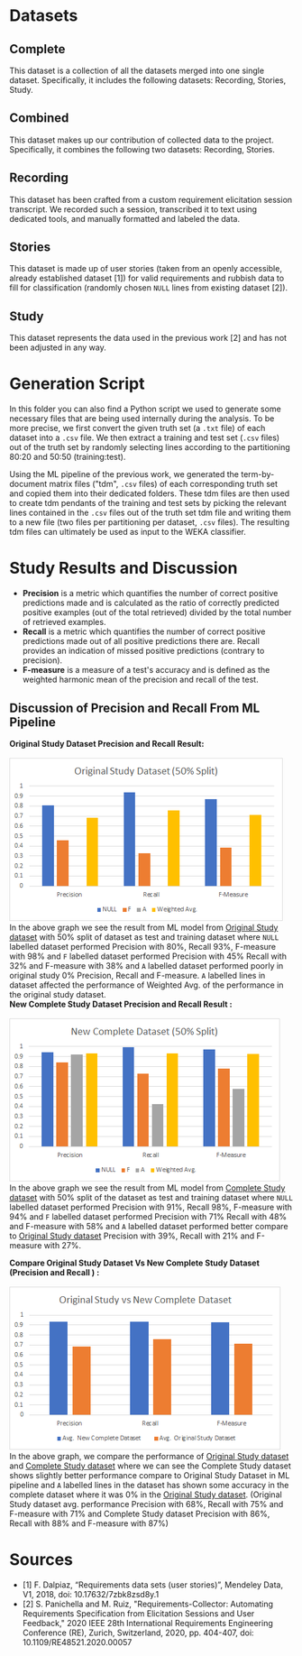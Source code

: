 # Datasets

## Complete <a name="CompleteDS"></a>
This dataset is a collection of all the datasets merged into one single dataset.
Specifically, it includes the following datasets: Recording, Stories, Study.

## Combined
This dataset makes up our contribution of collected data to the project.
Specifically, it combines the following two datasets: Recording, Stories.

## Recording
This dataset has been crafted from a custom requirement elicitation session transcript.
We recorded such a session, transcribed it to text using dedicated tools, and manually formatted and labeled the data.

## Stories
This dataset is made up of user stories (taken from an openly accessible, already established dataset [1]) for valid requirements and rubbish data to fill for classification (randomly chosen `NULL` lines from existing dataset [2]).

## Study <a name="studyDS"></a>
This dataset represents the data used in the previous work [2] and has not been adjusted in any way.



# Generation Script
In this folder you can also find a Python script we used to generate some necessary files that are being used internally during the analysis.
To be more precise, we first convert the given truth set (a `.txt` file) of each dataset into a `.csv` file.
We then extract a training and test set (`.csv` files) out of the truth set by randomly selecting lines according to the partitioning 80:20 and 50:50 (training:test).


Using the ML pipeline of the previous work, we generated the term-by-document matrix files ("tdm", `.csv` files) of each corresponding truth set and copied them into their dedicated folders.
These tdm files are then used to create tdm pendants of the training and test sets by picking the relevant lines contained in the `.csv` files out of the truth set tdm file and writing them to a new file (two files per partitioning per dataset, `.csv` files).
The resulting tdm files can ultimately be used as input to the WEKA classifier.

# Study Results and Discussion
- **Precision** is a metric which quantifies the number of correct positive predictions made and is calculated as the ratio of correctly predicted positive examples (out of the total retrieved) divided by the total number of retrieved examples.
- **Recall** is a metric which quantifies the number of correct positive predictions made out of all positive predictions there are. Recall provides an indication of missed positive predictions (contrary to precision).
- **F-measure** is a measure of a test's accuracy and is defined as the weighted harmonic mean of the precision and recall of the test. 


##  Discussion of Precision and Recall From ML Pipeline 
**Original Study Dataset Precision and Recall Result:**\
\
![](../combined-pipelines/images/Original_Study_Result_Graph.png)
\
In the above graph we see the result from ML model from [Original Study dataset](#studyDS)  with 50% split of dataset as test and training dataset where `NULL` labelled dataset performed  Precision with 80%, Recall 93%,  F-measure with  98%  and  `F` labelled dataset performed  Precision with  45%  Recall with  32% and  F-measure with  38% and  `A` labelled dataset performed poorly in original study 0% Precision, Recall and F-measure. `A` labelled lines in dataset affected the performance of Weighted Avg. of the performance in the original study dataset.
\
**New Complete Study Dataset Precision and Recall Result  :**\
\
![](../combined-pipelines/images/New_Dataset_Result_Graph.png)
\
In the above graph we see the result from ML model from [Complete Study dataset](#CompleteDS)  with 50% split of the dataset as test and training dataset where `NULL` labelled dataset performed  Precision with 91%, Recall 98%,  F-measure with  94%  and  `F` labelled dataset performed  Precision with  71%  Recall with  48% and  F-measure with  58% and  `A` labelled dataset performed better compare to [Original Study dataset](#studyDS)    Precision with 39%, Recall with 21% and F-measure with 27%. 


**Compare Original Study Dataset Vs New Complete Study Dataset (Precision and Recall ) :**\
\
![](../combined-pipelines/images/Compare_Both_Dataset_Result_Graph.png)
\
In the above graph, we compare the performance of [Original Study dataset](#studyDS) and [Complete Study dataset](#CompleteDS) where we can see the Complete Study dataset shows slightly better performance compare to Original Study Dataset in ML pipeline and `A` labelled lines in the dataset has shown some accuracy in the complete dataset where it was 0% in the [Original Study dataset](#studyDS). (Original Study dataset avg. performance  Precision with 68%, Recall with 75% and F-measure with 71% and Complete Study dataset Precision with 86%, Recall with 88% and F-measure with 87%) 


# Sources
- [1] F. Dalpiaz, “Requirements data sets (user stories)”, Mendeley Data, V1, 2018, doi: 10.17632/7zbk8zsd8y.1
- [2] S. Panichella and M. Ruiz, "Requirements-Collector: Automating Requirements Specification from Elicitation Sessions and User Feedback," 2020 IEEE 28th International Requirements Engineering Conference (RE), Zurich, Switzerland, 2020, pp. 404-407, doi: 10.1109/RE48521.2020.00057
